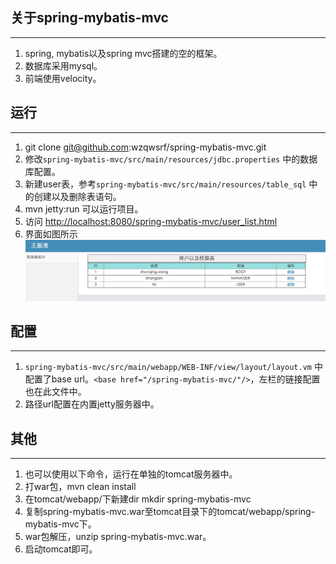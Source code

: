 
## 关于spring-mybatis-mvc
---------------------------------------
1. spring, mybatis以及spring mvc搭建的空的框架。
2. 数据库采用mysql。
3. 前端使用velocity。

## 运行
---------------------------------------
1. git clone git@github.com:wzqwsrf/spring-mybatis-mvc.git
2. 修改`spring-mybatis-mvc/src/main/resources/jdbc.properties` 中的数据库配置。
3. 新建user表，参考`spring-mybatis-mvc/src/main/resources/table_sql` 中的创建以及删除表语句。
4. mvn jetty:run 可以运行项目。
5. 访问 <http://localhost:8080/spring-mybatis-mvc/user_list.html>
6. 界面如图所示
!['1'](https://github.com/wzqwsrf/spring-mybatis-mvc/blob/master/view.png) 

## 配置
---------------------------------------
1. `spring-mybatis-mvc/src/main/webapp/WEB-INF/view/layout/layout.vm` 中配置了base url。`<base href="/spring-mybatis-mvc/"/>`，左栏的链接配置也在此文件中。
2. 路径url配置在内置jetty服务器中。

## 其他
---------------------------------------
1. 也可以使用以下命令，运行在单独的tomcat服务器中。
2. 打war包，mvn clean install
3. 在tomcat/webapp/下新建dir mkdir spring-mybatis-mvc
4. 复制spring-mybatis-mvc.war至tomcat目录下的tomcat/webapp/spring-mybatis-mvc下。
5. war包解压，unzip spring-mybatis-mvc.war。
6. 启动tomcat即可。
